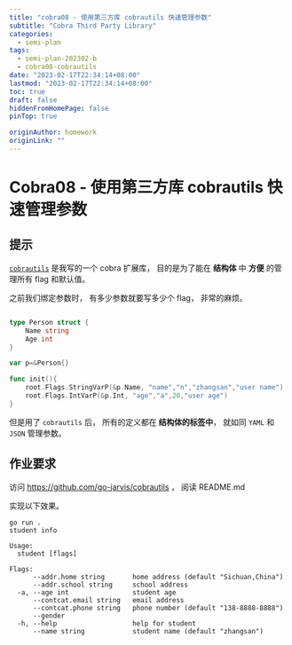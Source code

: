 ```yaml
---
title: "cobra08 - 使用第三方库 cobrautils 快速管理参数"
subtitle: "Cobra Third Party Library"
categories:
  - semi-plan 
tags:
  - semi-plan-202302-b
  - cobra08-cobrautils
date: "2023-02-17T22:34:14+08:00"
lastmod: "2023-02-17T22:34:14+08:00"
toc: true
draft: false
hiddenFromHomePage: false
pinTop: true

originAuthor: homework
originLink: ""
---
```




# Cobra08 - 使用第三方库 cobrautils 快速管理参数

## 提示

[`cobrautils`](https://github.com/go-jarvis/cobrautils) 是我写的一个 cobra 扩展库， 目的是为了能在 **结构体** 中 **方便** 的管理所有 flag 和默认值。


之前我们绑定参数时， 有多少参数就要写多少个 flag， 非常的麻烦。

```go

type Person struct {
    Name string
    Age int
}

var p=&Person{}

func init(){
    root.Flags.StringVarP(&p.Name, "name","n","zhangsan","user name")
    root.Flags.IntVarP(&p.Int, "age","a",20,"user age")
}
```

但是用了 `cobrautils` 后， 所有的定义都在 **结构体的标签中**， 就如同 `YAML` 和 `JSON` 管理参数。


## 作业要求

访问 https://github.com/go-jarvis/cobrautils ， 阅读 README.md 

实现以下效果。

```
go run .
student info

Usage:
  student [flags]

Flags:
      --addr.home string       home address (default "Sichuan,China")
      --addr.school string     school address
  -a, --age int                student age
      --contcat.email string   email address
      --contcat.phone string   phone number (default "138-8888-8888")
      --gender                 
  -h, --help                   help for student
      --name string            student name (default "zhangsan")
```
